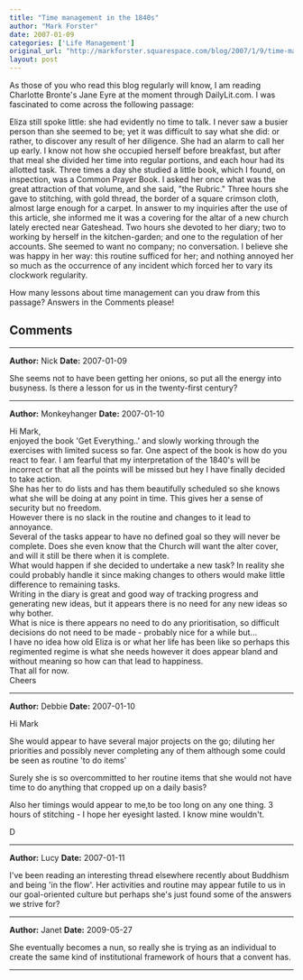 ```yaml
---
title: "Time management in the 1840s"
author: "Mark Forster"
date: 2007-01-09
categories: ['Life Management']
original_url: "http://markforster.squarespace.com/blog/2007/1/9/time-management-in-the-1840s.html"
layout: post
---
```


As those of you who read this blog regularly will know, I am reading Charlotte Bronte's Jane Eyre at the moment through DailyLit.com. I was fascinated to come across the following passage:

Eliza still spoke little: she had evidently no time to talk. I never saw a busier person than she seemed to be; yet it was difficult to say what she did: or rather, to discover any result of her diligence. She had an alarm to call her up early. I know not how she occupied herself before breakfast, but after that meal she divided her time into regular portions, and each hour had its allotted task. Three times a day she studied a little book, which I found, on inspection, was a Common Prayer Book. I asked her once what was the great attraction of that volume, and she said, "the Rubric." Three hours she gave to stitching, with gold thread, the border of a square crimson cloth, almost large enough for a carpet. In answer to my inquiries after the use of this article, she informed me it was a covering for the altar of a new church lately erected near Gateshead. Two hours she devoted to her diary; two to working by herself in the kitchen-garden; and one to the regulation of her accounts. She seemed to want no company; no conversation. I believe she was happy in her way: this routine sufficed for her; and nothing annoyed her so much as the occurrence of any incident which forced her to vary its clockwork regularity.

How many lessons about time management can you draw from this passage? Answers in the Comments please!


## Comments

---

**Author:** Nick
**Date:** 2007-01-09

She seems not to have been getting her onions, so put all the energy into busyness. Is there a lesson for us in the twenty-first century?

---

**Author:** Monkeyhanger
**Date:** 2007-01-10

Hi Mark,  
enjoyed the book 'Get Everything..' and slowly working through the exercises with limited sucess so far. One aspect of the book is how do you react to fear. I am fearful that my interpretation of the 1840's will be incorrect or that all the points will be missed but hey I have finally decided to take action.   
She has her to do lists and has them beautifully scheduled so she knows what she will be doing at any point in time. This gives her a sense of security but no freedom.  
However there is no slack in the routine and changes to it lead to annoyance.  
Several of the tasks appear to have no defined goal so they will never be complete. Does she even know that the Church will want the alter cover, and will it still be there when it is complete.  
What would happen if she decided to undertake a new task? In reality she could probably handle it since making changes to others would make little difference to remaining tasks.  
Writing in the diary is great and good way of tracking progress and generating new ideas, but it appears there is no need for any new ideas so why bother.  
What is nice is there appears no need to do any prioritisation, so difficult decisions do not need to be made - probably nice for a while but...  
I have no idea how old Eliza is or what her life has been like so perhaps this regimented regime is what she needs however it does appear bland and without meaning so how can that lead to happiness.  
That all for now.   
Cheers

---

**Author:** Debbie
**Date:** 2007-01-10

Hi Mark  
  
She would appear to have several major projects on the go; diluting her priorities and possibly never completing any of them although some could be seen as routine 'to do items'  
  
Surely she is so overcommitted to her routine items that she would not have time to do anything that cropped up on a daily basis?  
   
Also her timings would appear to me,to be too long on any one thing. 3 hours of stitching - I hope her eyesight lasted. I know mine wouldn't.  
  
D

---

**Author:** Lucy
**Date:** 2007-01-11

I've been reading an interesting thread elsewhere recently about Buddhism and being 'in the flow'. Her activities and routine may appear futile to us in our goal-oriented culture but perhaps she's just found some of the answers we strive for?

---

**Author:** Janet
**Date:** 2009-05-27

She eventually becomes a nun, so really she is trying as an individual to create the same kind of institutional framework of hours that a convent has.

---
